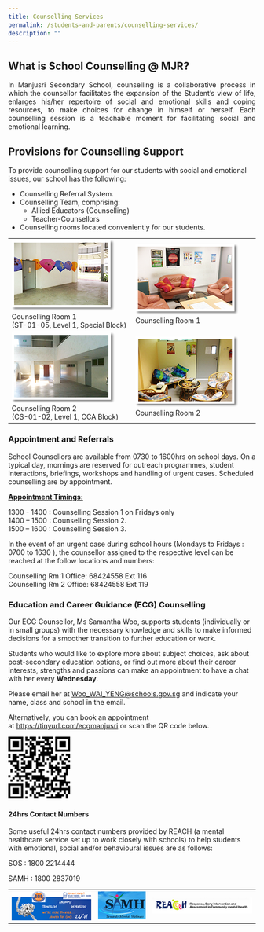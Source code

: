 ```yaml
---
title: Counselling Services
permalink: /students-and-parents/counselling-services/
description: ""
---
```

## **What is School Counselling @ MJR?**

<p style="text-align: justify;">In Manjusri Secondary School, counselling is a collaborative process in which the counsellor facilitates the expansion of the Student’s view of life, enlarges his/her repertoire of social and emotional skills and coping resources, to make choices for change in himself or herself. Each counselling session is a teachable moment for facilitating social and emotional learning.</p>

## **Provisions for Counselling Support**

To provide counselling support for our students with social and emotional issues, our school has the following:

*   Counselling Referral System.
*   Counselling Team, comprising:
    *   Allied Educators (Counselling)
    *   Teacher-Counsellors
*   Counselling rooms located conveniently for our students.


|   |   |
|---|---|
|  ![](/images/Students%20and%20Parents/Counselling%20Services/counselling01.png) Counselling Room 1<br>  (ST-01-05, Level 1, Special Block) | ![](/images/Students%20and%20Parents/Counselling%20Services/counselling02.png)  Counselling Room 1 |
|  ![](/images/Students%20and%20Parents/Counselling%20Services/counselling03.png)  Counselling Room 2<br> (CS-01-02, Level 1, CCA Block)  | ![](/images/Students%20and%20Parents/Counselling%20Services/counselling04.png) Counselling Room 2	 |


### Appointment and Referrals

School Counsellors are available from 0730 to 1600hrs on school days. On a typical day, mornings are reserved for outreach programmes, student interactions, briefings, workshops and handling of urgent cases. Scheduled counselling are by appointment.

<b><u>Appointment Timings:</u></b>

1300 - 1400 : Counselling Session 1 on Fridays only   
1400 – 1500 : Counselling Session 2.   
1500 – 1600 : Counselling Session 3.

In the event of an urgent case during school hours (Mondays to Fridays : 0700 to 1630 ), the counsellor assigned to the respective level can be reached at the follow locations and numbers:

Counselling Rm 1 Office: 68424558 Ext 116   
Counselling Rm 2 Office: 68424558 Ext 119


### **Education and Career Guidance (ECG) Counselling**

Our ECG Counsellor, Ms Samantha Woo, supports students (individually or in small groups) with the necessary knowledge and skills to make informed decisions for a smoother transition to further education or work. 

Students who would like to explore more about subject choices, ask about post-secondary education options, or find out more about their career interests, strengths and passions can make an appointment to have a chat with her every **Wednesday**. 

Please email her at [Woo\_WAI\_YENG@schools.gov.sg](mailto:Woo_WAI_YENG@schools.gov.sg) and indicate your name, class and school in the email.

Alternatively, you can book an appointment at <a href="https://tinyurl.com/ecgmanjusri" target="_blank">https://tinyurl.com/ecgmanjusri</a> or scan the QR code below.

<img src="/images/Students%20and%20Parents/Counselling%20Services/QR_CODE_ECG.png" style="width:25%">

#### **24hrs Contact Numbers**  

Some useful 24hrs contact numbers provided by REACH (a mental healthcare service set up to work closely with schools) to help students with emotional, social and/or behavioural issues are as follows:

SOS : 1800 2214444

SAMH : 1800 2837019


|   |   |   |
|:---:|:----:|:---:|
| ![](/images/Students%20and%20Parents/Counselling%20Services/counselling05.png)  | ![](/images/Students%20and%20Parents/Counselling%20Services/counselling06.png)   |   ![](/images/Students%20and%20Parents/Counselling%20Services/counselling07.png)  |